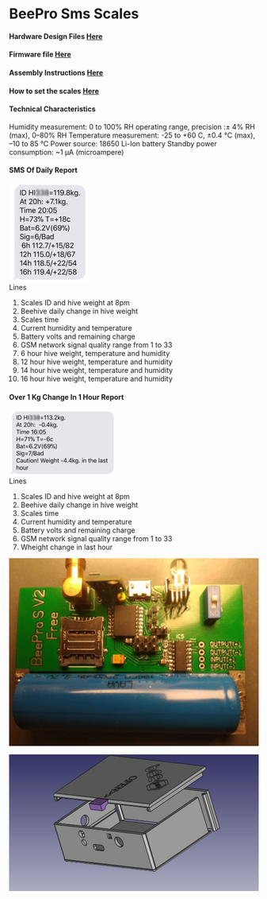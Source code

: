 # BeePro Sms Scales
#### Hardware Design Files [Here](/Hardware)
#### Firmware file [Here](/firmware)
#### Assembly Instructions [Here](/AssemblyInstructions.md)
#### How to set the scales [Here](/Settings.md)

#### Technical Characteristics
Humidity measurement: 0 to 100% RH operating range, precision :± 4% RH (max), 0–80% RH
Temperature measurement: -25 to +60 C, ±0.4 °C (max), –10 to 85 °C
Power source: 18650 Li-Ion battery
Standby power consumption: ~1 µA (microampere)

#### SMS Of Daily Report
![Sms](/images/sms.png)     
Lines
1. Scales ID and hive weight at 8pm
2. Beehive daily change in hive weight
3. Scales time
4. Current humidity and temperature
5. Battery volts and remaining charge
6. GSM network signal quality range from 1 to 33
7. 6 hour hive weight, temperature and humidity
8. 12 hour hive weight, temperature and humidity
9. 14 hour hive weight, temperature and humidity
10. 16 hour hive weight, temperature and humidity

#### Over 1 Kg Change In 1 Hour Report
![Sms Alert](/images/alertSms.png)   
Lines
1. Scales ID and hive weight at 8pm
2. Beehive daily change in hive weight
3. Scales time
4. Current humidity and temperature
5. Battery volts and remaining charge
6. GSM network signal quality range from 1 to 33
7. Wheight change in last hour

![SmsScales](/images/pcb.jpg)

![3d Model](/images/Case.jpeg)
